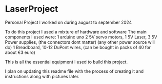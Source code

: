 # LaserProject
Personal Project I worked on during august to september 2024

To do this project I used a mixture of hardware and software
The main components I used were:
1 arduino uno
2 5V servo motors,
1 5V Laser,
3 5V Power supplies, (the connectors dont matter) (any other power source will do)
1 Breadboard,
10-12 DuPont wires, (can be bought in packs of 40 for about €3 euro)


This is all the essential equipment I used to build this project.

I plan on updating this readme file with the process of creating it and instructions along with pictures later.

